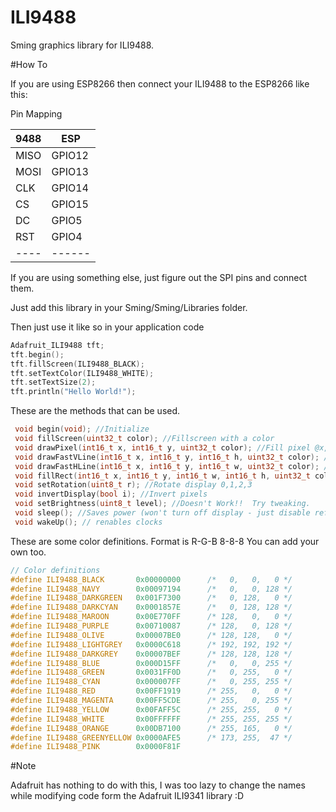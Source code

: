 # ILI9488

Sming graphics library for ILI9488.

#How To

If you are using ESP8266 then connect your ILI9488 to the ESP8266 like this:

Pin Mapping

|9488|  ESP |
|----|------|
|MISO|GPIO12|
|MOSI|GPIO13|
|CLK |GPIO14|
|CS  |GPIO15|
|DC  | GPIO5|
|RST | GPIO4|
|----|------|

If you are using something else, just figure out the SPI pins and connect them.

Just add this library in your Sming/Sming/Libraries folder.

Then just use it like so in your application code

```C++
Adafruit_ILI9488 tft;
tft.begin();
tft.fillScreen(ILI9488_BLACK);
tft.setTextColor(ILI9488_WHITE);
tft.setTextSize(2);
tft.println("Hello World!");
```

These are the methods that can be used.

```C
 void begin(void); //Initialize
 void fillScreen(uint32_t color); //Fillscreen with a color
 void drawPixel(int16_t x, int16_t y, uint32_t color); //Fill pixel @x,y with color
 void drawFastVLine(int16_t x, int16_t y, int16_t h, uint32_t color); //Draw vertical line starting from x,y of length h
 void drawFastHLine(int16_t x, int16_t y, int16_t w, uint32_t color); //Draw horizontal line starting form x,y of len w
 void fillRect(int16_t x, int16_t y, int16_t w, int16_t h, uint32_t color); //Draw rectangle @x,y of wid=w,ht=h and fill with color
 void setRotation(uint8_t r); //Rotate display 0,1,2,3
 void invertDisplay(bool i); //Invert pixels
 void setBrightness(uint8_t level); //Doesn't Work!!  Try tweaking.
 void sleep(); //Saves power (won't turn off display - just disable refresh clocks)
 void wakeUp(); // renables clocks
```

These are some color definitions. Format is R-G-B 8-8-8 You can add your own too.

```C++
// Color definitions
#define ILI9488_BLACK       0x00000000      /*   0,   0,   0 */
#define ILI9488_NAVY        0x00097194      /*   0,   0, 128 */
#define ILI9488_DARKGREEN   0x001F7300      /*   0, 128,   0 */
#define ILI9488_DARKCYAN    0x0001857E      /*   0, 128, 128 */
#define ILI9488_MAROON      0x00E770FF      /* 128,   0,   0 */
#define ILI9488_PURPLE      0x00710087      /* 128,   0, 128 */
#define ILI9488_OLIVE       0x00007BE0      /* 128, 128,   0 */
#define ILI9488_LIGHTGREY   0x0000C618      /* 192, 192, 192 */
#define ILI9488_DARKGREY    0x00007BEF      /* 128, 128, 128 */
#define ILI9488_BLUE        0x000D15FF      /*   0,   0, 255 */
#define ILI9488_GREEN       0x0031FF0D      /*   0, 255,   0 */
#define ILI9488_CYAN        0x000007FF      /*   0, 255, 255 */
#define ILI9488_RED         0x00FF1919      /* 255,   0,   0 */
#define ILI9488_MAGENTA     0x00FF5CDE      /* 255,   0, 255 */
#define ILI9488_YELLOW      0x00FAFF5C      /* 255, 255,   0 */
#define ILI9488_WHITE       0x00FFFFFF      /* 255, 255, 255 */
#define ILI9488_ORANGE      0x00DB7100      /* 255, 165,   0 */
#define ILI9488_GREENYELLOW 0x0000AFE5      /* 173, 255,  47 */
#define ILI9488_PINK        0x0000F81F
```
#Note

Adafruit has nothing to do with this, I was too lazy to change the names while modifying code form the Adafruit ILI9341 library :D


